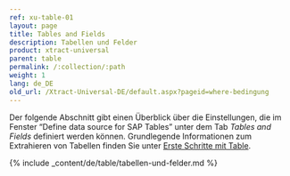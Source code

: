 ```yaml
---
ref: xu-table-01
layout: page
title: Tables and Fields
description: Tabellen und Felder
product: xtract-universal
parent: table
permalink: /:collection/:path
weight: 1
lang: de_DE
old_url: /Xtract-Universal-DE/default.aspx?pageid=where-bedingung
---
```

Der folgende Abschnitt gibt einen Überblick über die Einstellungen, die im Fenster “Define data source for SAP Tables” unter dem Tab *Tables and Fields* definiert werden können.
Grundlegende Informationen zum Extrahieren von Tabellen finden Sie unter [Erste Schritte mit Table](../erste-schritte-mit-xu). <br>  

{% include _content/de/table/tabellen-und-felder.md  %}
 
  
